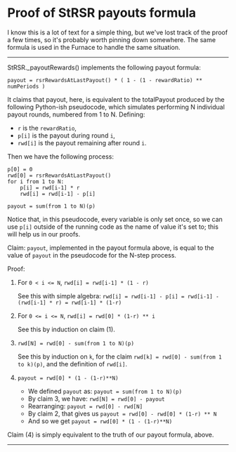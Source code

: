 # Proof of StRSR payouts formula

I know this is a lot of text for a simple thing, but we've lost track of the proof a few times, so it's probably worth pinning down somewhere. The same formula is used in the Furnace to handle the same situation.

---

StRSR.\_payoutRewards() implements the following payout formula:

    payout = rsrRewardsAtLastPayout() * ( 1 - (1 - rewardRatio) ** numPeriods )

It claims that payout, here, is equivalent to the totalPayout produced by the following Python-ish pseudocode, which simulates performing N individual payout rounds, numbered from 1 to N. Defining:

- `r` is the `rewardRatio`,
- `p[i]` is the payout during round `i`,
- `rwd[i]` is the payout remaining after round `i`.

Then we have the following process:

    p[0] = 0
    rwd[0] = rsrRewardsAtLastPayout()
    for i from 1 to N:
        p[i] = rwd[i-1] * r
        rwd[i] = rwd[i-1] - p[i]

    payout = sum(from 1 to N)(p)

Notice that, in this pseudocode, every variable is only set once, so we can use `p[i]` outside of the running code as the name of value it's set to; this will help us in our proofs.

Claim: `payout`, implemented in the payout formula above, is equal to the value of `payout` in the pseudocode for the N-step process.

Proof:

1. For `0 < i <= N`, `rwd[i] = rwd[i-1] * (1 - r)`

   See this with simple algebra: `rwd[i] = rwd[i-1] - p[i] = rwd[i-1] - (rwd[i-1] * r) = rwd[i-1] * (1-r)`

2. For `0 <= i <= N`, `rwd[i] = rwd[0] * (1-r) ** i`

   See this by induction on claim (1).

3. `rwd[N] = rwd[0] - sum(from 1 to N)(p)`

   See this by induction on `k`, for the claim `rwd[k] = rwd[0] - sum(from 1 to k)(p)`, and the definition of `rwd[i]`.

4. `payout = rwd[0] * (1 - (1-r)**N)`

   - We defined `payout` as: `payout = sum(from 1 to N)(p)`
   - By claim 3, we have: `rwd[N] = rwd[0] - payout`
   - Rearranging: `payout = rwd[0] - rwd[N]`
   - By claim 2, that gives us `payout = rwd[0] - rwd[0] * (1-r) ** N`
   - And so we get `payout = rwd[0] * (1 - (1-r)**N)`

Claim (4) is simply equivalent to the truth of our payout formula, above.

---
